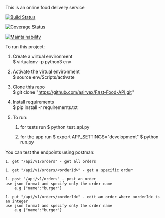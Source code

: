 This is an online food delivery service

[![Build Status](https://travis-ci.org/asirvex/Fast-Food-API.svg?branch=master)](https://travis-ci.org/asirvex/Fast-Food-API)

[![Coverage Status](https://coveralls.io/repos/github/asirvex/Fast-Food-API/badge.svg?branch=master)](https://coveralls.io/github/asirvex/Fast-Food-API?branch=master)

[![Maintainability](https://api.codeclimate.com/v1/badges/8c5bc842bc44fc7b1e26/maintainability)](https://codeclimate.com/github/asirvex/Fast-Food-API/maintainability)

To run this project:

1. Create a virtual environment   
$ virtualenv -p python3 env

1. Activate the virtual environment   
$ source env/Scripts/activate


1. Clone this repo   
$ git clone "https://github.com/asirvex/Fast-Food-API.git"

1. Install requirements   
$ pip install -r requirements.txt

1. To run:
	1. for tests run
	$ python test_api.py

	1. for the app run
	$ export APP_SETTINGS="development"
	$ python run.py

You can test the endpoints using postman:

	1. get "/api/v1/orders" - get all orders

	1. get "/api/v1/orders/<orderId>" - get a specific order

	1. post "/api/v1/orders" - post an order
	use json format and specify only the order name 
		e.g {"name":"burger"}

	1. put "/api/v1/orders/<orderId>" - edit an order where <orderId> is an integer
	use json format and specify only the order name 
		e.g {"name":"burger"}